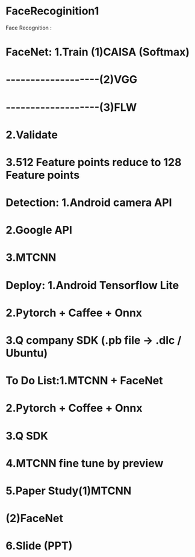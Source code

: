 # FaceRecoginition1
Face Recognition :  

# FaceNet:   1.Train (1)CAISA (Softmax)
# -------------------(2)VGG
# -------------------(3)FLW
#            2.Validate
#            3.512 Feature points reduce to 128 Feature points
# 
# Detection: 1.Android camera API
#            2.Google API
#            3.MTCNN
#
# Deploy:    1.Android Tensorflow Lite
#            2.Pytorch + Caffee + Onnx
#            3.Q company SDK (.pb file -> .dlc / Ubuntu)
#
# To Do List:1.MTCNN + FaceNet
#            2.Pytorch + Coffee + Onnx 
#            3.Q SDK
#            4.MTCNN fine tune by preview
#            5.Paper Study(1)MTCNN
#                         (2)FaceNet 
#                                   
#            6.Slide (PPT)                         
#


